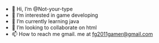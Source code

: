 - 👋 Hi, I’m @Not-your-type
- 👀 I’m interested in game developing
- 🌱 I’m currently learning java
- 💞️ I’m looking to collaborate on html
- 📫 How to reach me gmail. me at fg2011gamer@gmail.com

<!---
Not-your-type/Not-your-type is a ✨ special ✨ repository because its `README.md` (this file) appears on your GitHub profile.
You can click the Preview link to take a look at your changes.
--->
